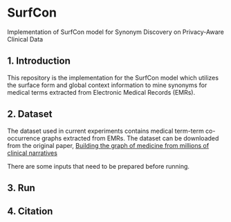 # SurfCon
Implementation of SurfCon model for Synonym Discovery on Privacy-Aware Clinical Data

## 1. Introduction
This repository is the implementation for the SurfCon model which utilizes the surface form and global context information to mine synonyms for medical terms extracted from Electronic Medical Records (EMRs).

## 2. Dataset
The dataset used in current experiments contains medical term-term co-occurrence graphs extracted from EMRs. The dataset can be downloaded from the original paper, [Building the graph of medicine from millions of clinical narratives](https://datadryad.org/resource/doi:10.5061/dryad.jp917)

There are some inputs that need to be prepared before running. 

## 3. Run

## 4. Citation
